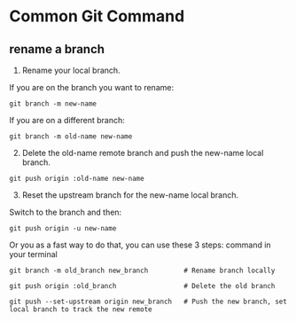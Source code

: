 # Common Git Command
## rename a branch
1. Rename your local branch.

If you are on the branch you want to rename:

```git
git branch -m new-name
```

If you are on a different branch:
```
git branch -m old-name new-name
```

2. Delete the old-name remote branch and push the new-name local branch.
```
git push origin :old-name new-name
```

3. Reset the upstream branch for the new-name local branch.

Switch to the branch and then:
```
git push origin -u new-name
```

Or you as a fast way to do that, you can use these 3 steps: command in your terminal
```
git branch -m old_branch new_branch         # Rename branch locally    

git push origin :old_branch                 # Delete the old branch    

git push --set-upstream origin new_branch   # Push the new branch, set local branch to track the new remote
```
